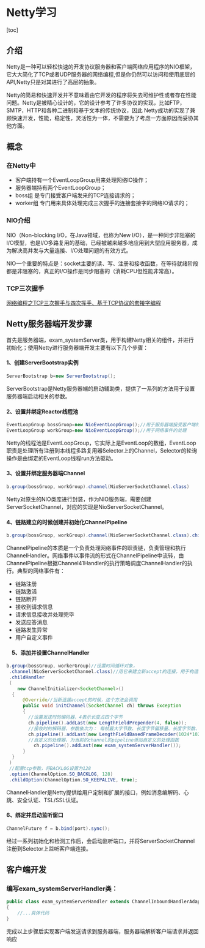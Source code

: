 # Netty学习

[toc]

## 介绍

Netty是一种可以轻松快速的开发协议服务器和客户端网络应用程序的NIO框架，它大大简化了TCP或者UDP服务器的网络编程,但是你仍然可以访问和使用底层的API,Netty只是对其进行了高层的抽象。

Netty的简易和快速开发并不意味着由它开发的程序将失去可维护性或者存在性能问题。Netty是被精心设计的，它的设计参考了许多协议的实现，比如FTP，SMTP，HTTP和各种二进制和基于文本的传统协议，因此 Netty成功的实现了兼顾快速开发，性能，稳定性，灵活性为一体，不需要为了考虑一方面原因而妥协其他方面。

## 概念

### 在Netty中

* 客户端持有一个EventLoopGroup用来处理网络IO操作；
* 服务器端持有两个EventLoopGroup；
* boss组 是专门接受客户端发来的TCP连接请求的；
* worker组 专门用来具体处理完成三次握手的连接套接字的网络IO请求的；

### NIO介绍

NIO（Non-blocking I/O，在Java领域，也称为New I/O），是一种同步非阻塞的I/O模型，也是I/O多路复用的基础，已经被越来越多地应用到大型应用服务器，成为解决高并发与大量连接、I/O处理问题的有效方式。

NIO一个重要的特点是：socket主要的读、写、注册和接收函数，在等待就绪阶段都是非阻塞的，真正的I/O操作是同步阻塞的（消耗CPU但性能非常高）。

### TCP三次握手

[网络编程之TCP三次握手与四次挥手、基于TCP协议的套接字编程](https://www.cnblogs.com/Hades123/p/11099346.html#tcp三次握手和四次挥手)

## Netty服务器端开发步骤

​	首先是服务器端，exam_systemServer类，用于构建Netty相关的组件，并进行初始化；使用Netty进行服务器端开发主要有以下几个步骤：

#### 1、创建ServerBootstrap实例

```java
ServerBootstrap b=new ServerBootstrap();
```

​	ServerBootstrap是Netty服务器端的启动辅助类，提供了一系列的方法用于设置服务器端启动相关的参数。

#### 2、设置并绑定Reactor线程池

```java
EventLoopGroup bossGruop=new NioEventLoopGroup();//用于服务器端接受客户端的连接
EventLoopGroup workGroup=new NioEventLoopGroup();//用于网络事件的处理
```

​	Netty的线程池是EventLoopGroup，它实际上是EventLoop的数组，EventLoop职责是处理所有注册到本线程多路复用器Selector上的Channel，Selector的轮询操作是由绑定的EventLoop线程run方法驱动。

#### 3、设置并绑定服务器端Channel

```java
b.group(bossGruop, workGroup).channel(NioServerSocketChannel.class)
```

​	Netty对原生的NIO类库进行封装，作为NIO服务端，需要创建ServerSocketChannel，对应的实现是NioServerSocketChannel。

#### 4、链路建立的时候创建并初始化ChannelPipeline

```java
b.group(bossGruop, workGroup).channel(NioServerSocketChannel.class).childHandler(new ChannelInitializer<SocketChannel>()
```

​	ChannelPipeline的本质是一个负责处理网络事件的职责链，负责管理和执行ChannelHandler。网络事件以事件流的形式在ChannelPipeline中流转，由ChannelPipeline根据Channel41Handler的执行策略调度ChannelHandler的执行。典型的网络事件有：

- 链路注册
- 链路激活
- 链路断开
- 接收到请求信息
- 请求信息接收并处理完毕
- 发送应答消息
- 链路发生异常
- 用户自定义事件

#### 　5、添加并设置ChannelHandler

```java
b.group(bossGroup, workerGroup)//设置时间循环对象，
 .channel(NioServerSocketChannel.class)//用它来建立新accept的连接，用于构造serversocketchannel的工厂类 
 .childHandler
 (
    new ChannelInitializer<SocketChannel>() 
  { 
      @Override//当新连接accept的时候，这个方法会调用
      public void initChannel(SocketChannel ch) throws Exception 
      {
        //设置发送时的编码器，4表示长度占四个字节
        ch.pipeline().addLast(new LengthFieldPrepender(4, false));
        //接收时的解码器，参数依次为： 每帧最大字节数、长度字节偏移量、长度字节数、长度调整值、返回数据字节偏移量
        ch.pipeline().addLast(new LengthFieldBasedFrameDecoder(1024*1024,0,4,0,4));
        //自定义的处理器，为当前的channel的pipeline添加自定义的处理函数 
          ch.pipeline().addLast(new exam_systemServerHandler());
      }
  }
 )
 //配置tcp参数，将BACKLOG设置为128
 .option(ChannelOption.SO_BACKLOG, 128)          
 .childOption(ChannelOption.SO_KEEPALIVE, true);
```

ChannelHandler是Netty提供给用户定制和扩展的接口，例如消息编解码、心跳、安全认证、TSL/SSL认证。

#### 6、绑定并启动监听窗口	

```java
ChannelFuture f = b.bind(port).sync(); 
```

经过一系列初始化和检测工作后，会启动监听端口，并将ServerSocketChannel注册到Selector上监听客户端连接。



## 客户端开发

### 编写exam_systemServerHandler类：

```java
public class exam_systemServerHandler extends ChannelInboundHandlerAdapter
{
    //...具体代码
}
```

完成以上步骤后实现客户端发送请求到服务器端，服务器端解析客户端请求并返回响应